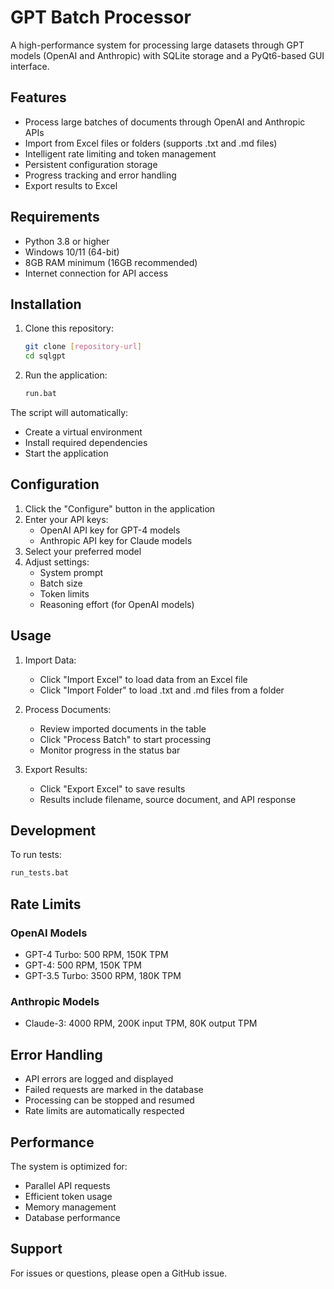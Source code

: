 # GPT Batch Processor

A high-performance system for processing large datasets through GPT models (OpenAI and Anthropic) with SQLite storage and a PyQt6-based GUI interface.

## Features

- Process large batches of documents through OpenAI and Anthropic APIs
- Import from Excel files or folders (supports .txt and .md files)
- Intelligent rate limiting and token management
- Persistent configuration storage
- Progress tracking and error handling
- Export results to Excel

## Requirements

- Python 3.8 or higher
- Windows 10/11 (64-bit)
- 8GB RAM minimum (16GB recommended)
- Internet connection for API access

## Installation

1. Clone this repository:
   ```bash
   git clone [repository-url]
   cd sqlgpt
   ```

2. Run the application:
   ```bash
   run.bat
   ```

The script will automatically:
- Create a virtual environment
- Install required dependencies
- Start the application

## Configuration

1. Click the "Configure" button in the application
2. Enter your API keys:
   - OpenAI API key for GPT-4 models
   - Anthropic API key for Claude models
3. Select your preferred model
4. Adjust settings:
   - System prompt
   - Batch size
   - Token limits
   - Reasoning effort (for OpenAI models)

## Usage

1. Import Data:
   - Click "Import Excel" to load data from an Excel file
   - Click "Import Folder" to load .txt and .md files from a folder
   
2. Process Documents:
   - Review imported documents in the table
   - Click "Process Batch" to start processing
   - Monitor progress in the status bar
   
3. Export Results:
   - Click "Export Excel" to save results
   - Results include filename, source document, and API response

## Development

To run tests:
```bash
run_tests.bat
```

## Rate Limits

### OpenAI Models
- GPT-4 Turbo: 500 RPM, 150K TPM
- GPT-4: 500 RPM, 150K TPM
- GPT-3.5 Turbo: 3500 RPM, 180K TPM

### Anthropic Models
- Claude-3: 4000 RPM, 200K input TPM, 80K output TPM

## Error Handling

- API errors are logged and displayed
- Failed requests are marked in the database
- Processing can be stopped and resumed
- Rate limits are automatically respected

## Performance

The system is optimized for:
- Parallel API requests
- Efficient token usage
- Memory management
- Database performance

## Support

For issues or questions, please open a GitHub issue. 